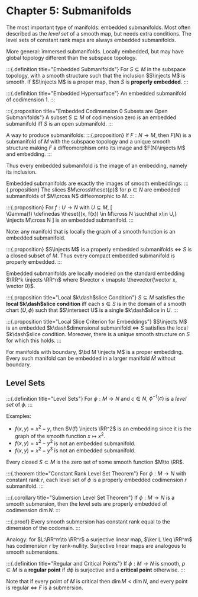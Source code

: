 # Chapter 5: Submanifolds 

The most important type of manifolds: embedded submanifolds.
Most often described as the *level set* of a smooth map, but needs extra conditions.
The level sets of constant rank maps are always embedded submanifolds.

More general: immersed submanifolds.
Locally embedded, but may have global topology different than the subspace topology.

:::{.definition title="Embedded Submanifolds"}
For $S\subseteq M$ in the subspace topology, with a smooth structure such that the inclusion $S\injects M$ is smooth.
If $S\injects M$ is a proper map, then $S$ is **properly embedded**.
:::

:::{.definition title="Embedded Hypersurface"}
An embedded submanifold of codimension 1.
:::


:::{.proposition title="Embedded Codimension 0 Subsets are Open Submanifolds"}
A subset $S\subseteq M$ of codimension zero is an embedded submanifold iff $S$ is an open submanifold.
:::

A way to produce submanifolds:
:::{.proposition}
If $F:N\to M$, then $F(N)$ is a submanifold of $M$ with the subspace topology and a unique smooth structure making $F$ a diffeomorphism onto its image and $F(N)\injects M$ and embedding. 
:::

Thus every embedded submanifold is the image of an embedding, namely its inclusion.

Embedded submanifolds are exactly the images of smooth embeddings:
:::{.proposition}
The slices $M\cross\theset{p}$ for $p\in N$ are embedded submanifolds of $M\cross N$ diffeomorphic to $M$.
:::

:::{.proposition}
For $f:U\to N$ with $U\subseteq M$,
\[  
\Gamma(f) \definedas \theset{(x, f(x)) \in M\cross N \suchthat x\in U,\} \injects M\cross N
\]
is an embedded submanifold.
:::

Note: any manifold that is locally the graph of a smooth function is an embedded submanifold.

:::{.proposition}
$S\injects M$ is a properly embedded submanifolds $\iff$ $S$ is a closed subset of $M$.
Thus every compact embedded submanifold is properly embedded.
:::

Embedded submanifolds are locally modeled on the standard embedding $\RR^k \injects \RR^n$ where $\vector x \mapsto \thevector{\vector x, \vector 0}$.

:::{.proposition title="Local $k\dash$slice Condition"}
$S\subseteq M$ satisfies the **local $k\dash$slice condition** iff each $s\in S$ is in the domain of a smooth chart $(U, \phi)$ such that $S\intersect U$ is a single $k\dash$slice in $U$.
:::

:::{.proposition title="Local Slice Criterion for Embeddings"}
$S\injects M$ is an embedded $k\dash$dimensional submanifold $\iff$ $S$ satisfies the local $k\dash$slice condition.
Moreover, there is a unique smooth structure on $S$ for which this holds.
:::

For manifolds with boundary, $\bd M \injects M$ is a proper embedding.
Every such manifold can be embedded in a larger manifold $\tilde M$ without boundary.

## Level Sets

:::{.definition title="Level Sets"}
For $\phi:M\to N$ and $c\in N$, $\phi^{-1}(c)$ is a *level set* of $\phi$.
:::

Examples:

- $f(x, y) = x^2-y$, then $V(f) \injects \RR^2$ is an embedding since it is the graph of the smooth function $x\mapsto x^2$.
- $f(x, y) = x^2 - y^2$ is not an embedded submanifold.
- $f(x, y) = x^2 - y^3$ is not an embedded submanifold.


Every closed $S\subset M$ is the zero set of some smooth function $M\to \RR$.

:::{.theorem title="Constant Rank Level Set Theorem"}
For $\phi: M\to N$ with constant rank $r$, each level set of $\phi$ is a properly embedded codimension $r$ submanifold.
:::

:::{.corollary title="Submersion Level Set Theorem"}
If $\phi: M\to N$ is a smooth submersion, then the level sets are properly embedded of codimension $\dim N$.
:::

:::{.proof}
Every smooth submersion has constant rank equal to the dimension of the codomain.
:::

Analogy: for $L:\RR^m\to \RR^r$ a surjective linear map, $\ker L \leq \RR^m$ has codimension $r$ by rank-nullity.
Surjective linear maps are analogous to smooth submersions.

:::{.definition title="Regular and Critical Points"}
If $\phi: M\to N$ is smooth, $p\in M$ is a **regular point** if $d\phi$ is surjective and a **critical point** otherwise.
:::

Note that if every point of $M$ is critical then $\dim M < \dim N$, and every point is regular $\iff$ $F$ is a submersion.

